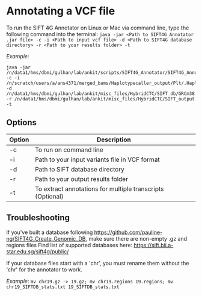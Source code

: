 # Annotating a VCF file

To run the SIFT 4G Annotator on Linux or Mac via command line, type the following command into the terminal:
`java -jar <Path to SIFT4G_Annotator .jar file> -c -i <Path to input vcf file> -d <Path to SIFT4G database directory> -r <Path to your results folder> -t`

*Example:* 
```
java -jar /n/data1/hms/dbmi/gulhan/lab/ankit/scripts/SIFT4G_Annotator/SIFT4G_Annotator.jar -c -i /n/scratch/users/a/ans4371/merged_bams/Haplotypecaller_output/Plt/.HaplotypeCaller/platelet_positive_merged_RG/platelet_positive_RG.g.vcf.gz.final.vcf -d /n/data1/hms/dbmi/gulhan/lab/ankit/misc_files/HybridCTC/SIFT_db/GRCm38.74 -r /n/data1/hms/dbmi/gulhan/lab/ankit/misc_files/HybridCTC/SIFT_output -t
```

## Options
Option | 	Description
--- | --- 
-c 	| To run on command line
-i 	| Path to your input variants file in VCF format
-d 	| Path to SIFT database directory
-r 	| Path to your output results folder
-t 	| To extract annotations for multiple transcripts (Optional)

## Troubleshooting

If you've built a database following https://github.com/pauline-ng/SIFT4G_Create_Genomic_DB, make sure there are non-empty <chrom>.gz and <chrom>regions files
Find list of supported databases here: https://sift.bii.a-star.edu.sg/sift4g/public/

If your database files start with a 'chr', you must rename them without the 'chr' for the annotator to work.

*Example:* 
`mv chr19.gz -> 19.gz; mv chr19.regions 19.regions; mv chr19_SIFTDB_stats.txt 19_SIFTDB_stats.txt`
